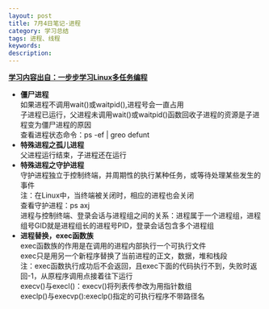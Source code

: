 ```yaml
---
layout: post
title: 7月4日笔记-进程
category: 学习总结
tags: 进程、线程
keywords: 
description:
---
```

[**学习内容出自：一步步学习Linux多任务编程**](http://blog.csdn.net/tennysonsky/article/details/45847551)  

- **僵尸进程**  
如果进程不调用wait()或waitpid(),进程号会一直占用  
子进程已运行，父进程未调用wait()或waitpid()函数回收子进程的资源是子进程变为僵尸进程的原因  
查看进程状态命令：ps -ef | greo defunt  
- **特殊进程之孤儿进程**  
父进程运行结束，子进程还在运行  
- **特殊进程之守护进程**  
守护进程独立于控制终端，并周期性的执行某种任务，或等待处理某些发生的事件  
注：在Linux中，当终端被关闭时，相应的进程也会关闭  
查看守护进程：ps axj  
进程与控制终端、登录会话与进程组之间的关系：进程属于一个进程组，进程组号GID就是进程组长的进程号PID，登录会话包含多个进程组  
- **进程替换，exec函数族**  
exec函数族的作用是在调用的进程内部执行一个可执行文件  
exec只是用另一个新程序替换了当前进程的正文，数据，堆和栈段  
注：exec函数执行成功后不会返回，且exec下面的代码执行不到，失败时返回-1，从原程序调用点接着往下运行  
execv()与execl()：execv()将列表传参改为用指针数组  
execlp()与execvp():execlp()指定的可执行程序不带路径名
